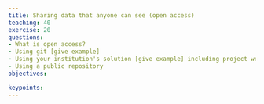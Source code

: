 ```yaml
---
title: Sharing data that anyone can see (open access)
teaching: 40
exercise: 20
questions:
- What is open access?
- Using git [give example]
- Using your institution's solution [give example] including project websites.
- Using a public repository
objectives:

keypoints:
---
```



